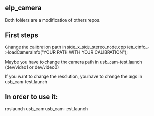 ## elp_camera

Both folders are a modification of others repos.

First steps
----------------

Change the calibration path in side_x_side_stereo_node.cpp
	left_cinfo_->loadCameraInfo("YOUR PATH WITH YOUR CALIBRATION");
	
Maybe you have to change the camera path in usb_cam-test.launch   (dev/video1 or dev/video0)

If you want to change the resolution, you have to change the args in usb_cam-test.launch

In order to use it:
-----------------

roslaunch usb_cam usb_cam-test.launch
